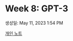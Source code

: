 # Week 8: GPT-3

생성일: May 11, 2023 1:54 PM

[개인 노트](Week%208%20GPT-3%205df87c95fd9346ac8d27693f7b4179b9/%E1%84%80%E1%85%A2%E1%84%8B%E1%85%B5%E1%86%AB%20%E1%84%82%E1%85%A9%E1%84%90%E1%85%B3%20402e808747ea4fca812d4644c3b08ea0.csv)